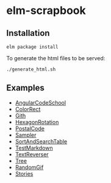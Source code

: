 # elm-scrapbook

## Installation

    elm package install

To generate the html files to be served:

    ./generate_html.sh


## Examples

- [AngularCodeSchool](http://rawgit.com/martinos/elm-scrapbook/master/site/AngularCodeSchool.html)
- [ColorRect](http://rawgit.com/martinos/elm-scrapbook/master/site/ColorRect.html)
- [Gith](http://rawgit.com/martinos/elm-scrapbook/master/site/gith.html)
- [HexagonRotation](http://rawgit.com/martinos/elm-scrapbook/master/site/HexagonRotation.html)
- [PostalCode](http://rawgit.com/martinos/elm-scrapbook/master/site/PostalCode.html)
- [Sampler](http://rawgit.com/martinos/elm-scrapbook/master/site/Sampler.html)
- [SortAndSearchTable](http://rawgit.com/martinos/elm-scrapbook/master/site/SortAndSearchTable.html)
- [TestMarkdown](http://rawgit.com/martinos/elm-scrapbook/master/site/TestMarkdown.html)
- [TextReverser](http://rawgit.com/martinos/elm-scrapbook/master/site/TextReverser.html)
- [Tree](http://rawgit.com/martinos/elm-scrapbook/master/site/Tree.html)
- [RandomGif](http://rawgit.com/martinos/elm-scrapbook/master/site/randomGif.html)
- [Stories](http://rawgit.com/martinos/elm-scrapbook/master/site/stories.html)

